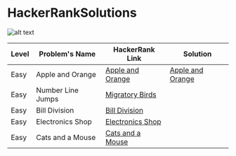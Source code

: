 # HackerRankSolutions
![alt text][logo]

[logo]: https://3rhv048ivse2zy4er2sbddh1-wpengine.netdna-ssl.com/wp-content/uploads/2020/09/hackerrank.png

| Level        |Problem's Name | HackerRank Link  |Solution|
| -------------|-------------| -----|-------|
| Easy | Apple and Orange |[Apple and Orange](https://www.hackerrank.com/challenges/apple-and-orange/problem?isFullScreen=true)|[Apple and Orange](https://github.com/AyxanQedirov/HackerRankSolutions/blob/master/src/Solutions/AppleAndOrange.java)|
| Easy | Number Line Jumps |[Migratory Birds](https://www.hackerrank.com/challenges/migratory-birds/problem?isFullScreen=true)|
| Easy | Bill Division     |[Bill Division ](https://www.hackerrank.com/challenges/bon-appetit/problem?isFullScreen=true)|
| Easy | Electronics Shop  |[Electronics Shop](https://www.hackerrank.com/challenges/electronics-shop/problem?isFullScreen=true)|
| Easy | Cats and a Mouse  |[Cats and a Mouse](https://www.hackerrank.com/challenges/cats-and-a-mouse/problem?isFullScreen=true)|
